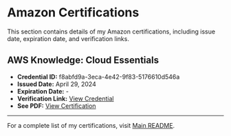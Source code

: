 # Amazon Certifications  

This section contains details of my Amazon certifications, including issue date, expiration date, and verification links.  

## AWS Knowledge: Cloud Essentials
- **Credential ID:** f8abfd9a-3eca-4e42-9f83-5176610d546a
- **Issued Date:** April 29, 2024
- **Expiration Date:** -
- **Verification Link:** [View Credential](https://www.credly.com/badges/f8abfd9a-3eca-4e42-9f83-5176610d546a/linked_in_profile)
- **See PDF:** [View Certification](aws_cloud_essentials.pdf)

---

For a complete list of my certifications, visit [Main README](../README.md).  